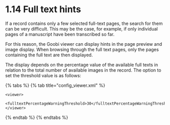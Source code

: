 # 1.14 Full text hints

If a record contains only a few selected full-text pages, the search for them can be very difficult. This may be the case, for example, if only individual pages of a manuscript have been transcribed so far.&#x20;

For this reason, the Goobi viewer can display hints in the page preview and image display. When browsing through the full text pages, only the pages containing the full text are then displayed.&#x20;

The display depends on the percentage value of the available full texts in relation to the total number of available images in the record. The option to set the threshold value is as follows:

{% tabs %}
{% tab title="config_viewer.xml" %}
```markup
<viewer>
    <fulltextPercentageWarningThreshold>30</fulltextPercentageWarningThreshold>
</viewer>
```
{% endtab %}
{% endtabs %}
